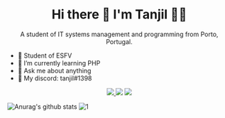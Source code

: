 

<h1 align='center'>Hi there 👋 I'm Tanjil 👨‍💻</h1>

<p align='center'>
  A student of IT systems management and programming from Porto, Portugal.
</p>


- 🏢 Student of ESFV
- 🌱 I’m currently learning PHP
- 💬 Ask me about anything
- 💬 My discord: tanjil#1398

<p align='center'>
<a href="https://instagram.com/tanjil_kh"><img src="https://img.shields.io/badge/Instagram-E4405F?style=for-the-badge&logo=instagram&logoColor=white"/> <a href="https://steamcommunity.com/id/tanjil/"><img src="https://img.shields.io/badge/Steam-000000?style=for-the-badge&logo=steam&logoColor=white"/></a> <a href="https://open.spotify.com/user/r1fsm8bhowed55sxsw1qceiii"><img src="https://img.shields.io/badge/Spotify-1ED760?&style=for-the-badge&logo=spotify&logoColor=white"/></a>
</p>
  


![Anurag's github stats](https://github-readme-stats.vercel.app/api?username=tanjilk&theme=blue-green)
![1](https://github-readme-stats.vercel.app/api/top-langs/?username=tanjilk&theme=blue-green)



